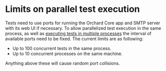 # Limits on parallel test execution



Tests need to use ports for running the Orchard Core app and SMTP server with its web UI if necessary. To allow parallelized test execution in the same process, as well as [executing tests in multiple processes](#multi-process) the interval of available ports need to be fixed. The current limits are as following:

- Up to 100 concurrent tests in the same process.
- Up to 10 concurrent processes on the same machine.

Anything above these will cause random port collisions.
